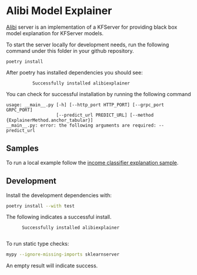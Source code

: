# Alibi Model Explainer

[Alibi](https://github.com/SeldonIO/alibi) server is an implementation of a KFServer for providing black box model explanation for KFServer models.

To start the server locally for development needs, run the following command under this folder in your github repository. 

```
poetry install
```

After poetry has installed dependencies you should see:

```
	      Successfully installed alibiexplainer
```

You can check for successful installation by running the following command

```
usage: __main__.py [-h] [--http_port HTTP_PORT] [--grpc_port GRPC_PORT]
                   [--predict_url PREDICT_URL] [--method {ExplainerMethod.anchor_tabular}]
__main__.py: error: the following arguments are required: --predict_url
```

## Samples

To run a local example follow the [income classifier explanation sample](../../docs/samples/explanation/alibi/income/README.md).

## Development

Install the development dependencies with:

```bash
poetry install --with test
```

The following indicates a successful install.

```
      Successfully installed alibiexplainer
	      
```

To run static type checks:

```bash
mypy --ignore-missing-imports sklearnserver
```
An empty result will indicate success.


